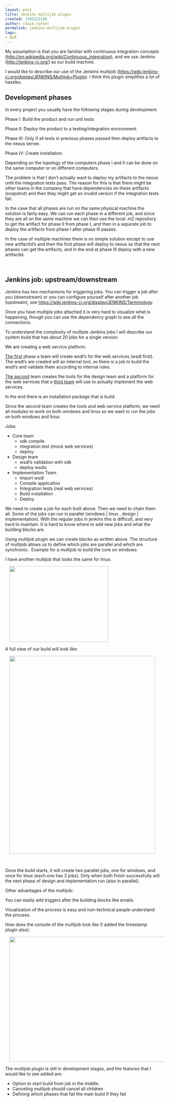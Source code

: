 ```yaml
---
layout: post
title: Jenkins multijob plugin
created: 1395322196
author: chaim.turkel
permalink: jenkins-multijob-plugin
tags:
- ALM
---
```

<p>My assumption is that you are familiar with continuous integration concepts (<a href="http://en.wikipedia.org/wiki/Continuous_integration">http://en.wikipedia.org/wiki/Continuous_integration</a>), and we use Jenkins (<a href="http://jenkins-ci.org/">http://jenkins-ci.org/</a>) as our build machine.</p>

<p>I would like to describe our use of the Jenkins multijob (<a href="https://wiki.jenkins-ci.org/display/JENKINS/Multijob+Plugin">https://wiki.jenkins-ci.org/display/JENKINS/Multijob+Plugin</a>). I think this plugin simplifies a lot of hassles.</p>

<h2>Development phases</h2>

<p>In every project you usually have the following stages during development:</p>

<p>Phase I: Build the product and run unit tests</p>

<p>Phase II: Deploy the product to a testing/integration environment</p>

<p>Phase III: Only if all tests in previous phases passed then deploy artifacts to the nexus server.</p>

<p>Phase IV: Create installation.</p>

<p>Depending on the topology of the computers phase I and II can be done on the same computer or on different computers.</p>

<p>The problem is that I don&rsquo;t actually want to deploy my artifacts to the nexus until the integration tests pass. The reason for this is that there might be other teams in the company that have dependencies on these artifacts (snapshot) and then they might get an invalid version if the integration tests fail.</p>

<p>In the case that all phases are run on the same physical machine the solution is fairly easy. We can run each phase in a different job, and since they are all on the same machine we can then use the local .m2 repository to get the artifact for phase II from phase I, and then in a separate job to deploy the artifacts from phase I after phase III passes.</p>

<p>In the case of multiple machines there is no simple solution except to use new artifactId&rsquo;s and then the first phase will deploy to nexus so that the next phases can get the artifacts, and in the end at phase III deploy with a new artifactId.</p>

<p>&nbsp;</p>

<h2>Jenkins job: upstream/downstream</h2>

<p>Jenkins has two mechanisms for triggering jobs. You can trigger a job after you (downstream) or you can configure yourself after another job (upstream), see <a href="https://wiki.jenkins-ci.org/display/JENKINS/Terminology">https://wiki.jenkins-ci.org/display/JENKINS/Terminology</a>.</p>

<p>Once you have multiple jobs attached it is very hard to visualize what is happening, though you can use the dependency graph to see all the connections.</p>

<p>To understand the complexity of multiple Jenkins jobs I will describe our system build that has about 20 jobs for a single version.</p>

<p>We are creating a web service platform. &nbsp;</p>

<p><u>The first</u> phase a team will create wsdl&rsquo;s for the web services (wsdl first). The wsdl&rsquo;s are created will an internal tool, so there is a job to build the wsdl&rsquo;s and validate them according to internal rules.</p>

<p><u>The second</u> team creates the tools for the design team and a platform for the web services that a <u>third team</u> will use to actually implement the web services.</p>

<p>In the end there is an installation package that is build.</p>

<p>Since the second team creates the tools and web service platform, we need all modules to work on both windows and linux so we want to run the jobs on both windows and linux.</p>

<p>Jobs:</p>

<ul>
	<li>Core team
	<ul>
		<li>sdk compile</li>
		<li>ntegration test (mock web services)</li>
		<li>deploy</li>
	</ul>
	</li>
	<li>Design team
	<ul>
		<li>wsdl&rsquo;s validation with sdk</li>
		<li>deploy wsdls</li>
	</ul>
	</li>
	<li>Implementation Team
	<ul>
		<li>Import wsdl</li>
		<li>Compile application</li>
		<li>Integration tests (real web services)</li>
		<li>Build installation</li>
		<li>Deploy</li>
	</ul>
	</li>
</ul>

<p>We need to create a job for each built above. Then we need to chain them all. Some of the jobs can run in parallel (windows | linux , design | implementation). With the regular jobs in jenkins this is difficult, and very hard to maintain. It is hard to know where to add new jobs and what the building blocks are.</p>

<p>Using multijob plugin we can create blocks as written above. The structure of multijob allows us to define which jobs are parallel and which are synchronic. &nbsp;Example for a multijob to build the core on windows:</p>

<p><!--[if gte vml 1]><v:shapetype
 id="_x0000_t75" coordsize="21600,21600" o:spt="75" o:preferrelative="t"
 path="m@4@5l@4@11@9@11@9@5xe" filled="f" stroked="f">
 <v:stroke joinstyle="miter"/>
 <v:formulas>
  <v:f eqn="if lineDrawn pixelLineWidth 0"/>
  <v:f eqn="sum @0 1 0"/>
  <v:f eqn="sum 0 0 @1"/>
  <v:f eqn="prod @2 1 2"/>
  <v:f eqn="prod @3 21600 pixelWidth"/>
  <v:f eqn="prod @3 21600 pixelHeight"/>
  <v:f eqn="sum @0 0 1"/>
  <v:f eqn="prod @6 1 2"/>
  <v:f eqn="prod @7 21600 pixelWidth"/>
  <v:f eqn="sum @8 21600 0"/>
  <v:f eqn="prod @7 21600 pixelHeight"/>
  <v:f eqn="sum @10 21600 0"/>
 </v:formulas>
 <v:path o:extrusionok="f" gradientshapeok="t" o:connecttype="rect"/>
 <o:lock v:ext="edit" aspectratio="t"/>
</v:shapetype><v:shape id="Picture_x0020_1" o:spid="_x0000_i1026" type="#_x0000_t75"
 style='width:249pt;height:191.25pt;visibility:visible;mso-wrap-style:square'>
 <v:imagedata src="file:///C:\Users\Chaimt\AppData\Local\Temp\msohtmlclip1\01\clip_image001.png"
  o:title=""/>
</v:shape><![endif]--><!--[if !vml]--><!--[endif]--></p>

<p>I have another multijob that looks the same for linux.</p>

<p><a href="http://1.bp.blogspot.com/-laPdzR6y4Ok/UyrpU9lAZCI/AAAAAAAAKpY/rXlkBkOmZgc/s1600/windowsjob.png" imageanchor="1" style="margin-left: 1em; margin-right: 1em;"><img border="0" height="245" src="http://1.bp.blogspot.com/-laPdzR6y4Ok/UyrpU9lAZCI/AAAAAAAAKpY/rXlkBkOmZgc/s1600/windowsjob.png" width="320" /></a></p>

<p>A full view of our build will look like:</p>

<p><a href="http://4.bp.blogspot.com/-_sHXc3OEn0A/UyrpWdzia_I/AAAAAAAAKpk/Q56PL8miPGI/s1600/fulljob.png" imageanchor="1" style="margin-left: 1em; margin-right: 1em;"><img border="0" height="640" src="http://4.bp.blogspot.com/-_sHXc3OEn0A/UyrpWdzia_I/AAAAAAAAKpk/Q56PL8miPGI/s1600/fulljob.png" width="472" /></a></p>

<p>&nbsp;</p>

<p><!--[if gte vml 1]><v:shape
 id="Picture_x0020_4" o:spid="_x0000_i1025" type="#_x0000_t75" style='width:468pt;
 height:634.5pt;visibility:visible;mso-wrap-style:square'>
 <v:imagedata src="file:///C:\Users\Chaimt\AppData\Local\Temp\msohtmlclip1\01\clip_image003.png"
  o:title=""/>
</v:shape><![endif]--><!--[if !vml]--><!--[endif]--></p>

<p>Once the build starts, it will create two parallel jobs, one for windows, and once for linux (each one has 3 jobs). Only when both finish successfully will the next phase of design and implementation run (also in parallel).</p>

<p>Other advantages of the multijob:</p>

<p>You can easily add triggers after the building blocks like emails.</p>

<p>Visualization of the process is easy and non-technical people understand the process.</p>

<p>How does the console of the multijob look like (I added the timestamp plugin also):</p>

<p><a href="http://2.bp.blogspot.com/-ACHUeQHLIcI/UyrrkqxRTFI/AAAAAAAAKps/HfsnPvZq_q0/s1600/console.JPG" imageanchor="1" style="margin-left: 1em; margin-right: 1em;"><img border="0" height="404" src="http://2.bp.blogspot.com/-ACHUeQHLIcI/UyrrkqxRTFI/AAAAAAAAKps/HfsnPvZq_q0/s1600/console.JPG" width="640" /></a></p>

<p><!--[if gte vml 1]><v:shapetype
 id="_x0000_t75" coordsize="21600,21600" o:spt="75" o:preferrelative="t"
 path="m@4@5l@4@11@9@11@9@5xe" filled="f" stroked="f">
 <v:stroke joinstyle="miter"/>
 <v:formulas>
  <v:f eqn="if lineDrawn pixelLineWidth 0"/>
  <v:f eqn="sum @0 1 0"/>
  <v:f eqn="sum 0 0 @1"/>
  <v:f eqn="prod @2 1 2"/>
  <v:f eqn="prod @3 21600 pixelWidth"/>
  <v:f eqn="prod @3 21600 pixelHeight"/>
  <v:f eqn="sum @0 0 1"/>
  <v:f eqn="prod @6 1 2"/>
  <v:f eqn="prod @7 21600 pixelWidth"/>
  <v:f eqn="sum @8 21600 0"/>
  <v:f eqn="prod @7 21600 pixelHeight"/>
  <v:f eqn="sum @10 21600 0"/>
 </v:formulas>
 <v:path o:extrusionok="f" gradientshapeok="t" o:connecttype="rect"/>
 <o:lock v:ext="edit" aspectratio="t"/>
</v:shapetype><v:shape id="Picture_x0020_5" o:spid="_x0000_i1025" type="#_x0000_t75"
 style='width:468pt;height:297.75pt;visibility:visible;mso-wrap-style:square'>
 <v:imagedata src="file:///C:\Users\Chaimt\AppData\Local\Temp\msohtmlclip1\01\clip_image001.png"
  o:title=""/>
</v:shape><![endif]--><!--[if !vml]--><!--[endif]--></p>

<p>The multijob plugin is still in development stages, and the features that I would like to see added are:</p>

<ul>
	<li>Option to start build from job in the middle.</li>
	<li>Canceling multijob should cancel all children</li>
	<li>Defining which phases that fail the main build if they fail</li>
</ul>
